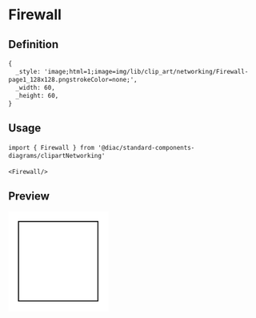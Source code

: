 # Firewall

## Definition

```
{
  _style: 'image;html=1;image=img/lib/clip_art/networking/Firewall-page1_128x128.pngstrokeColor=none;',
  _width: 60,
  _height: 60,
}
```

## Usage

```
import { Firewall } from '@diac/standard-components-diagrams/clipartNetworking'

<Firewall/>
```

## Preview

<img src="./firewall.png" width="200"/>
